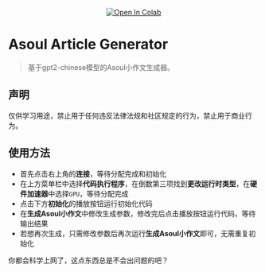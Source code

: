 <p align="center">
    <a target="_blank" href="https://colab.research.google.com/github/Mitr-yuzr/Asoul-Article-Generator/blob/main/AAG.ipynb">
        <img src="https://colab.research.google.com/assets/colab-badge.svg" alt="Open In Colab"/>
    </a>
</p>

# Asoul Article Generator
> 基于gpt2-chinese模型的Asoul小作文生成器。

## 声明

仅供学习用途，禁止用于任何违反法律法规和社区规定的行为，禁止用于商业行为。

## 使用方法

- 首先点击右上角的**连接**，等待分配完成和初始化
- 在上方菜单栏中选择**代码执行程序**，在倒数第三项找到**更改运行时类型**，在**硬件加速器**中选择`GPU`，等待分配完成
- 点击下方**初始化**的播放按钮运行初始化代码
- 在**生成Asoul小作文**中修改生成参数，修改完后点击播放按钮运行代码，等待输出结果
- 若想再次生成，只需修改参数后再次运行**生成Asoul小作文**即可，无需重复初始化


你都会科学上网了，这点东西总是不会出问题的吧？

